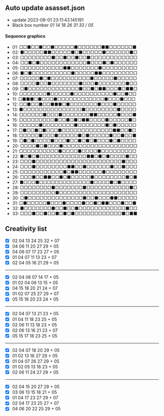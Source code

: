 ## Auto update asasset.json

* update 2023-08-01 23:11:43.145191
* Black box number _01 14 18 26 31 33 / 05_
#### Sequence graphics

* 01: □□■□□■□□■□□□□□■□□□□□□■■□□□□□□■
* 02: ■□□□□□■■□□□□□■□■□□□□□■□□□□□□■□
* 03: □□□□□□□□■□□■□□■□□■□□□□□□□□□□□□
* 04: □□■□■□□□□□□□□□□□□■□□□■□■□□□□□□
* 05: □□□□□□□□□□□■■□□□□□□□■□□□□□□□□□
* 06: ■□■□□□□□□□□□□■□□□□□■■□□□□□□□□□
* 07: □□□□□■□■□□□□□□□□□□■□□□□□■□□□□□
* 08: □□□□■□□■□□□□□□□■□□□■□□□□□□□■□□
* 09: □■□□□□□□□□□□□□□■□□■□■■□□□■□■■□
* 10: □□□□□□□■□□□□□■□□□□□□□□□□■□□■□□
* 11: □■■■□■□□□■□□□□□□□□□□□□■□□□■□□□
* 12: □□■□□■□□■■■□■□□□□□□□■□□□■□□□□□
* 13: ■□□□□□□□□□□□□□□□■□□□□□□□□■□□□□
* 14: □□□□□□■□□□■□□□□□□□■■□□□□□■□□□■
* 15: □□□□□□□□□■□□■□■□■■□□□□■□□□□□■□
* 16: □□□□□■□□□□□□□□■□□□□□□□■□■□□□□□
* 17: □■□□■□■□□□■□□□□□□□□□□□□□■■□□■□
* 18: □□□□□■□□□■□□□□□■□■□□□□□■□□■□□■
* 19: □■□■□□□□■□□□■□□■□■□■□□□■□■□□□□
* 20: □□□□■□■□□□■□□□□□□□□□□□□□□□□□□□
* 21: □□□□□□□□□□■□□□□■□□□□■□□□□□□□□□
* 22: ■□■□■□□□□□□□□□□□□■■□■□■□□□□■□□
* 23: □□□■□□□□□□□□□□□□□□□□□□□□□□■□□□
* 24: □□□■□□□□□□□□■■□□■□□□□□□■□□■□□□
* 25: □□□□□□□□□□□■□■■□□□□□□■□□□□□□□□
* 26: □□□■□□■■□□■□■□□□□□■□□□□□□□□■□■
* 27: ■□□□■□□□□□□□□□□□□□■□□□□■□■□□□□
* 28: □□□□□□□□■□□□□□□□■□□□□□□□□□□□■□
* 29: □□□□□□□□□■□□□□□□□□□□□□□□□□□□□□
* 30: □■□□□□□□□□□□□□□□■□□■□□□■■□□□□□
* 31: □■□□□□□■□□□■□□□□■□□■□■■□□□■□□■
* 32: ■□□□□□□□■□□■□□■□□□□□□□□□□□□■□□
* 33: □□□■□□■□□■□■□■□□□□□□□□□□□□■□■■
## Creativity list

- [x] 02 04 13 24 25 32 + 07
- [x] 04 06 11 20 27 29 + 05
- [x] 04 06 07 17 23 27 + 05
- [x] 01 04 07 11 13 23 + 07
- [x] 02 04 05 16 21 29 + 05
***
- [x] 02 04 06 07 14 17 + 05
- [x] 01 02 04 06 13 15 + 05
- [x] 04 15 18 20 21 24 + 07
- [x] 01 02 07 25 27 29 + 07
- [x] 05 15 18 20 23 24 + 05
***
- [x] 02 04 07 13 21 23 + 05
- [x] 01 04 11 18 23 25 + 05
- [x] 02 06 11 13 18 23 + 05
- [x] 02 06 13 16 21 23 + 07
- [x] 05 15 17 18 23 25 + 05
***
- [x] 02 04 07 18 20 29 + 05
- [x] 01 02 13 16 27 29 + 05
- [x] 01 04 07 26 27 29 + 05
- [x] 01 02 05 13 18 23 + 05
- [x] 02 06 11 24 27 29 + 05
***
- [x] 02 04 15 20 27 29 + 05
- [x] 03 06 13 15 18 21 + 05
- [x] 01 04 17 23 27 29 + 07
- [x] 02 04 17 23 25 27 + 07
- [x] 04 06 20 22 25 29 + 05
